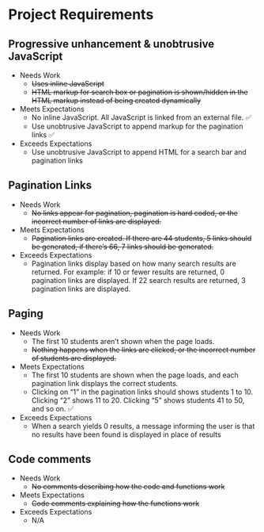 # Project Requirements
## Progressive unhancement & unobtrusive JavaScript
* Needs Work
  * ~~Uses inline JavaScript~~
  * ~~HTML markup for search box or pagination is shown/hidden in the HTML markup instead of being created dynamically~~
* Meets Expectations
  * No inline JavaScript. All JavaScript is linked from an external file. :white_check_mark:
  * Use unobtrusive JavaScript to append markup for the pagination links :white_check_mark:
* Exceeds Expectations
  * Use unobtrusive JavaScript to append HTML for a search bar and pagination links
## Pagination Links
* Needs Work
  * ~~No links appear for pagination, pagination is hard coded, or the incorrect number of links are displayed.~~
* Meets Expectations
  * ~~Pagination links are created. If there are 44 students, 5 links should be generated, if there’s 66, 7 links should be generated.~~
* Exceeds Expectations
  * Pagination links display based on how many search results are returned. For example: if 10 or fewer results are returned, 0 pagination links are displayed. If 22 search results are returned, 3 pagination links are displayed.
## Paging
* Needs Work
  * The first 10 students aren’t shown when the page loads.
  * ~~Nothing happens when the links are clicked, or the incorrect number of students are displayed.~~
* Meets Expectations
  * The first 10 students are shown when the page loads, and each pagination link displays the correct students.
  * Clicking on “1” in the pagination links should shows students 1 to 10. Clicking “2” shows 11 to 20. Clicking “5” shows students 41 to 50, and so on. :white_check_mark:
* Exceeds Expectations
  * When a search yields 0 results, a message informing the user is that no results have been found is displayed in place of results
## Code comments
* Needs Work
  * ~~No comments describing how the code and functions work~~
* Meets Expectations
  * ~~Code comments explaining how the functions work~~
* Exceeds Expectations
  * N/A
